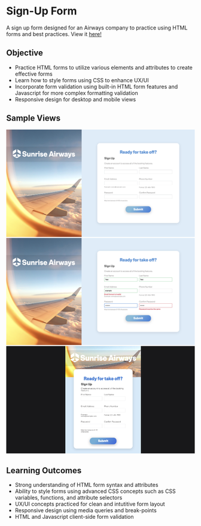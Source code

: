 # Sign-Up Form
A sign up form designed for an Airways company to practice using HTML forms and best practices. View it [here!](https://natasha-a.github.io/signup-form/)

## Objective
* Practice HTML forms to utilize various elements and attributes to create effective forms
* Learn how to style forms using CSS to enhance UX/UI 
* Incorporate form validation using built-in HTML form features and Javascript for more complex formatting validation
* Responsive design for desktop and mobile views

## Sample Views 
![Image 1](./assets/signup_sample1.png)
![Image 2](./assets/signup_sample2.png)
![Image 3](./assets/mobile-demo.png)


## Learning Outcomes 
* Strong understanding of HTML form syntax and attributes
* Ability to style forms using advanced CSS concepts such as CSS variables, functions, and attribute selectors
* UX/UI concepts practiced for clean and intutitive form layout 
* Responsive design using media queries and break-points
* HTML and Javascript client-side form validation 

